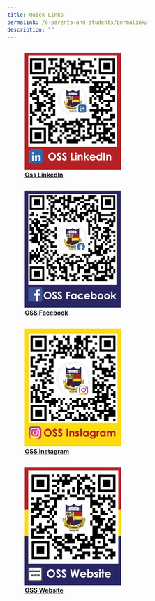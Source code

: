 ```yaml
---
title: Quick Links
permalink: /a-parents-and-students/permalink/
description: ""
---
```

<div>

<div style="float: left">

<a href="https://www.linkedin.com/company/outram-secondary-school/">
	
<figure>
<img style="width:100%;height:50%" src="/images/Media/Photo%20Gallery/Quick%20Links/picture1.jpg">
<figcaption> <strong> Oss LinkedIn </strong> </figcaption> </figure>

</a>

</div>

<div>

</div>

</div>

<div>

<div style="float: left">

<a href="/cca/Uniformed-Groups/nccs/">
	
<figure>
<img style="width:100%;height:50%" src="/images/Media/Photo%20Gallery/Quick%20Links/picture2.jpg">
<figcaption> <strong>OSS Facebook </strong> </figcaption> </figure>

</a>

</div>

<div>

</div>

</div>

<div>

<div style="float: left">

<a href="/cca/Uniformed-Groups/nccs/">
	
<figure>
<img style="width:100%;height:50%" src="/images/Media/Photo%20Gallery/Quick%20Links/picture3.jpg">
<figcaption> <strong>OSS Instagram </strong> </figcaption> </figure>

</a>

</div>

<div>

</div>

</div>

<div>

<div style="float: left">

<a href="/cca/Uniformed-Groups/nccs/">
	
<figure>
<img style="width:100%;height:50%" src="/images/Media/Photo%20Gallery/Quick%20Links/picture4.jpg">
<figcaption> <strong>OSS Website </strong> </figcaption> </figure>

</a>

</div>

<div>

</div>

</div>